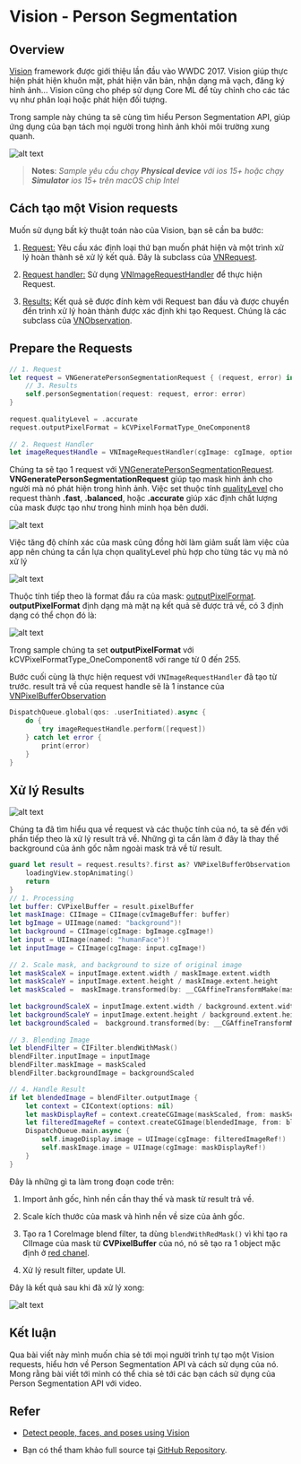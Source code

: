 # Vision - Person Segmentation

## Overview

[Vision](https://developer.apple.com/documentation/vision) framework được giới thiệu lần đầu vào WWDC 2017. Vision giúp thực hiện phát hiện khuôn mặt, phát hiện văn bản, nhận dạng mã vạch, đăng ký hình ảnh... Vision cũng cho phép sử dụng Core ML để tùy chỉnh cho các tác vụ như phân loại hoặc phát hiện đối tượng.

Trong sample này chúng ta sẽ cùng tìm hiểu Person Segmentation API, giúp ứng dụng của bạn tách mọi người trong hình ảnh khỏi môi trường xung quanh.

![alt text](./assets/overview.png)

> **Notes**:
*Sample yêu cầu chạy **Physical device** với ios 15+ hoặc chạy **Simulator** ios 15+ trên macOS chip Intel*

## Cách tạo một Vision requests

Muốn sử dụng bất kỳ thuật toán nào của Vision, bạn sẽ cần ba bước:

1. [Request:](#request) Yêu cầu xác định loại thứ bạn muốn phát hiện và một trình xử lý hoàn thành sẽ xử lý kết quả. Đây là subclass của [VNRequest](https://developer.apple.com/documentation/vision/vnrequest).

2. [Request handler:](#request-handler) Sử dụng [VNImageRequestHandler](https://developer.apple.com/documentation/vision/vnimagerequesthandler) để thực hiện Request.

3. [Results:](#results) Kết quả sẽ được đính kèm với Request ban đầu và được chuyển đến trình xử lý hoàn thành được xác định khi tạo Request. Chúng là các subclass của [VNObservation](https://developer.apple.com/documentation/vision/vnobservation).

## Prepare the Requests

```swift
// 1. Request
let request = VNGeneratePersonSegmentationRequest { (request, error) in
    // 3. Results
    self.personSegmentation(request: request, error: error)
}
        
request.qualityLevel = .accurate
request.outputPixelFormat = kCVPixelFormatType_OneComponent8
        
// 2. Request Handler
let imageRequestHandle = VNImageRequestHandler(cgImage: cgImage, options: [:])
```

Chúng ta sẽ tạo 1 request với [VNGeneratePersonSegmentationRequest](https://developer.apple.com/documentation/vision/vndetectfacerectanglesrequest). **VNGeneratePersonSegmentationRequest** giúp tạo mask hình ảnh cho người mà nó phát hiện trong hình ảnh. Việc set thuộc tính [qualityLevel](https://developer.apple.com/documentation/vision/vngeneratepersonsegmentationrequest/3750989-qualitylevel) cho request thành **.fast**, **.balanced**, hoặc **.accurate** giúp xác định chất lượng của mask được tạo như trong hình minh họa bên dưới.

![alt text](./assets/qualityLevel.png)

Việc tăng độ chính xác của mask cũng đồng hời làm giảm suất làm việc của app nên chúng ta cần lựa chọn qualityLevel phù hợp cho từng tác vụ mà nó xử lý

![alt text](./assets/performance.png)

Thuộc tính tiếp theo là format đầu ra của mask: [outputPixelFormat](https://developer.apple.com/documentation/vision/vngenerateopticalflowrequest/3548304-outputpixelformat?language=objc). **outputPixelFormat** định dạng mà mặt nạ kết quả sẽ được trả về, có 3 định dạng có thể chọn đó là:

![alt text](./assets/outputPixelFormat.png)

Trong sample chúng ta set **outputPixelFormat** với kCVPixelFormatType_OneComponent8 với range từ 0 đến 255.

Bước cuối cùng là thực hiện request với `VNImageRequestHandler` đã tạo từ trước. result trả về của request handle sẽ là 1 instance của [VNPixelBufferObservation](https://developer.apple.com/documentation/vision/vnpixelbufferobservation)

```swift
DispatchQueue.global(qos: .userInitiated).async {
    do {
        try imageRequestHandle.perform([request])
    } catch let error {
        print(error)
    }
}
```

## Xử lý Results

![alt text](./assets/blend.png)

Chúng ta đã tìm hiểu qua về request và các thuộc tính của nó, ta sẽ đến với phần tiếp theo là xử lý result trả về. Những gì ta cần làm ở đây là thay thế background của ảnh gốc nằm ngoài mask trả về từ result.

```swift
guard let result = request.results?.first as? VNPixelBufferObservation else {
    loadingView.stopAnimating()
    return
}
// 1. Processing
let buffer: CVPixelBuffer = result.pixelBuffer
let maskImage: CIImage = CIImage(cvImageBuffer: buffer)
let bgImage = UIImage(named: "background")!
let background = CIImage(cgImage: bgImage.cgImage!)
let input = UIImage(named: "humanFace")!
let inputImage = CIImage(cgImage: input.cgImage!)
        
// 2. Scale mask, and background to size of original image
let maskScaleX = inputImage.extent.width / maskImage.extent.width
let maskScaleY = inputImage.extent.height / maskImage.extent.height
let maskScaled =  maskImage.transformed(by: __CGAffineTransformMake(maskScaleX, 0, 0, maskScaleY, 0, 0))
        
let backgroundScaleX = inputImage.extent.width / background.extent.width
let backgroundScaleY = inputImage.extent.height / background.extent.height
let backgroundScaled =  background.transformed(by: __CGAffineTransformMake(backgroundScaleX, 0, 0, backgroundScaleY, 0, 0))
        
// 3. Blending Image
let blendFilter = CIFilter.blendWithMask()
blendFilter.inputImage = inputImage
blendFilter.maskImage = maskScaled
blendFilter.backgroundImage = backgroundScaled

// 4. Handle Result
if let blendedImage = blendFilter.outputImage {
    let context = CIContext(options: nil)
    let maskDisplayRef = context.createCGImage(maskScaled, from: maskScaled.extent)
    let filteredImageRef = context.createCGImage(blendedImage, from: blendedImage.extent)
    DispatchQueue.main.async {
        self.imageDisplay.image = UIImage(cgImage: filteredImageRef!)
        self.maskImage.image = UIImage(cgImage: maskDisplayRef!)
    }
}
```

Đây là những gì ta làm trong đoạn code trên:

1. Import ảnh gốc, hình nền cần thay thế và mask từ result trả về.

2. Scale kích thước của mask và hình nền về size của ảnh gốc.

3. Tạo ra 1 CoreImage blend filter, ta dùng `blendWithRedMask()` vì khi tạo ra CIImage của mask từ **CVPixelBuffer** của nó, nó sẽ tạo ra 1 object mặc định ở [red chanel](https://en.wikipedia.org/wiki/Channel_(digital_image)).

4. Xử lý result filter, update UI.

Đây là kết quả sau khi đã xử lý xong:

![alt text](./assets/finalResult.png)

## Kết luận

Qua bài viết này mình muốn chia sẻ tới mọi người trình tự tạo một Vision requests, hiểu hơn về Person Segmentation API và cách sử dụng của nó. Mong rằng bài viết tới mình có thể chia sẻ tới các bạn cách sử dụng của Person Segmentation API với video.

## Refer

* [Detect people, faces, and poses using Vision](https://developer.apple.com/videos/play/wwdc2021/10040/)

* Bạn có thể tham khảo full source tại [GitHub Repository](https://github.com/LamND14-01/VisionPersonSegmentation).
